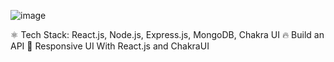 ![image](https://github.com/user-attachments/assets/92e4195b-fdcc-488c-b866-fb771199ffca)


⚛️ Tech Stack: React.js, Node.js, Express.js, MongoDB, Chakra UI
🔥 Build an API
📱 Responsive UI With React.js and ChakraUI
